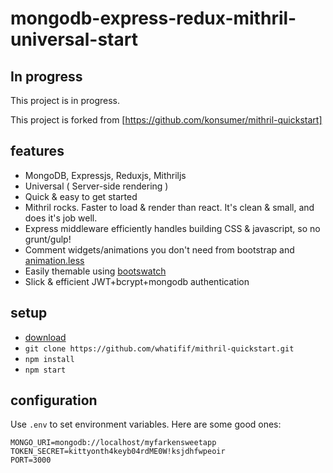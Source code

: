 # mongodb-express-redux-mithril-universal-start

## In progress
   This project is in progress.

   This project is forked from [https://github.com/konsumer/mithril-quickstart]

## features

-  MongoDB, Expressjs, Reduxjs, Mithriljs
-  Universal ( Server-side rendering )
-  Quick & easy to get started
-  Mithril rocks. Faster to load & render than react. It's clean & small, and does it's job well.
-  Express middleware efficiently handles building CSS & javascript, so no grunt/gulp!
-  Comment widgets/animations you don't need from bootstrap and [animation.less](https://github.com/machito/animate.less)
-  Easily themable using [bootswatch](http://bootswatch.com/)
-  Slick & efficient JWT+bcrypt+mongodb authentication

## setup

-  [download](https://github.com/whatifif/mithril-quickstart/archive/master.zip)
-  `git clone https://github.com/whatifif/mithril-quickstart.git`
-  `npm install`
-  `npm start`

## configuration

Use `.env` to set environment variables. Here are some good ones:

```
MONGO_URI=mongodb://localhost/myfarkensweetapp
TOKEN_SECRET=kittyonth4keyb04rdME0W!ksjdhfwpeoir
PORT=3000
```